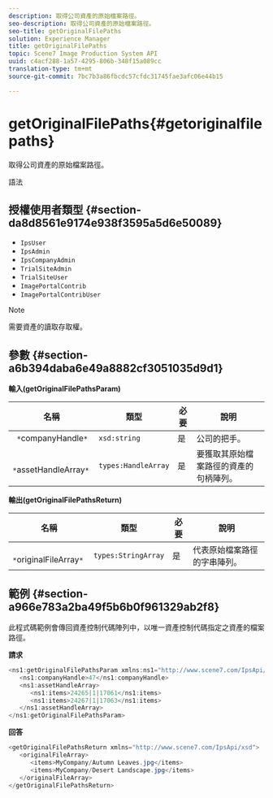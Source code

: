 ```yaml
---
description: 取得公司資產的原始檔案路徑。
seo-description: 取得公司資產的原始檔案路徑。
seo-title: getOriginalFilePaths
solution: Experience Manager
title: getOriginalFilePaths
topic: Scene7 Image Production System API
uuid: c4acf288-1a57-4295-806b-348f15a089cc
translation-type: tm+mt
source-git-commit: 7bc7b3a86fbcdc57cfdc31745fae3afc06e44b15

---
```



# getOriginalFilePaths{#getoriginalfilepaths}

取得公司資產的原始檔案路徑。

語法

## 授權使用者類型 {#section-da8d8561e9174e938f3595a5d6e50089}

* `IpsUser`
* `IpsAdmin`
* `IpsCompanyAdmin`
* `TrialSiteAdmin`
* `TrialSiteUser`
* `ImagePortalContrib`
* `ImagePortalContribUser`

>[!NOTE]
>
>需要資產的讀取存取權。

## 參數 {#section-a6b394daba6e49a8882cf3051035d9d1}

**輸入(getOriginalFilePathsParam)**

| 名稱 | 類型 | 必要 | 說明 |
|---|---|---|---|
| ` *`companyHandle`*` | `xsd:string` | 是 | 公司的把手。 |
| ` *`assetHandleArray`*` | `types:HandleArray` | 是 | 要獲取其原始檔案路徑的資產的句柄陣列。 |

**輸出(getOriginalFilePathsReturn)**

| 名稱 | 類型 | 必要 | 說明 |
|---|---|---|---|
| ` *`originalFileArray`*` | `types:StringArray` | 是 | 代表原始檔案路徑的字串陣列。 |

## 範例 {#section-a966e783a2ba49f5b6b0f961329ab2f8}

此程式碼範例會傳回資產控制代碼陣列中，以唯一資產控制代碼指定之資產的檔案路徑。

**請求**

```java
<ns1:getOriginalFilePathsParam xmlns:ns1="http://www.scene7.com/IpsApi/xsd">
   <ns1:companyHandle>47</ns1:companyHandle>
   <ns1:assetHandleArray>
      <ns1:items>24265|1|17061</ns1:items>
      <ns1:items>24267|1|17063</ns1:items>
   </ns1:assetHandleArray>
</ns1:getOriginalFilePathsParam>
```

**回答**

```java
<getOriginalFilePathsReturn xmlns="http://www.scene7.com/IpsApi/xsd">
   <originalFileArray>
      <items>MyCompany/Autumn Leaves.jpg</items>
      <items>MyCompany/Desert Landscape.jpg</items>
   </originalFileArray>
</getOriginalFilePathsReturn>
```

